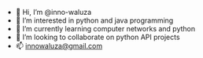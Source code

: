 - 👋 Hi, I’m @inno-waluza
- 👀 I’m interested in python and java programming
- 🌱 I’m currently learning computer networks and python
- 💞️ I’m looking to collaborate on python API projects
- 📫 innowaluza@gmail.com

<!---
inno-waluza/inno-waluza is a ✨ special ✨ repository because its `README.md` (this file) appears on your GitHub profile.
You can click the Preview link to take a look at your changes.
--->

